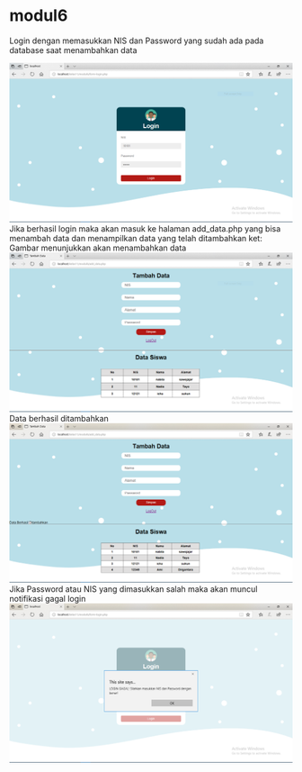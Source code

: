 # modul6
Login dengan memasukkan NIS dan Password yang sudah ada pada database saat menambahkan data

![alt text](https://github.com/NabilaRahmadanti/modul6/blob/master/hasilmodul6/1.PNG)
Jika berhasil login maka akan masuk ke halaman add_data.php yang bisa menambah data dan menampilkan data yang telah ditambahkan
ket: Gambar menunjukkan akan menambahkan data
![alt text](https://github.com/NabilaRahmadanti/modul6/blob/master/hasilmodul6/2.PNG)
Data berhasil ditambahkan
![alt text](https://github.com/NabilaRahmadanti/modul6/blob/master/hasilmodul6/4.PNG)
Jika Password atau NIS yang dimasukkan salah maka akan muncul notifikasi gagal login
![alt text](https://github.com/NabilaRahmadanti/modul6/blob/master/hasilmodul6/5.PNG)
